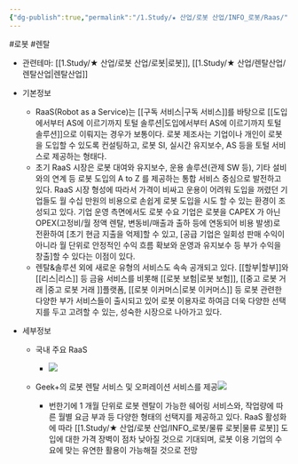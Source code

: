 ```yaml
---
{"dg-publish":true,"permalink":"/1.Study/★ 산업/로봇 산업/INFO_로봇/Raas/","created":"2024-11-20T21:02:28.012+09:00","updated":"2025-06-03T20:07:20.100+09:00"}
---
```


#로봇 #렌탈 

- 관련테마: [[1.Study/★ 산업/로봇 산업/로봇\|로봇]], [[1.Study/★ 산업/렌탈산업/렌탈산업\|렌탈산업]]


- 기본정보
	- RaaS(Robot as a Service)는 [[구독 서비스\|구독 서비스]]를 바탕으로 [[도입에서부터 AS에 이르기까지 토털 솔루션\|도입에서부터 AS에 이르기까지 토털 솔루션]]으로 이뤄지는 경우가 보통이다. 로봇 제조사는 기업이나 개인이 로봇을 도입할 수 있도록 컨설팅하고, 로봇 SI, 실시간 유지보수, AS 등을 토털 서비스로 제공하는 형태다.  
	- 초기 RaaS 시장은 로봇 대여와 유지보수, 운용 솔루션(관제 SW 등), 기타 설비와의 연계 등 로봇 도입의 A to Z 를 제공하는 통합 서비스 중심으로 발전하고 있다. RaaS 시장 형성에 따라서 가격이 비싸고 운용이 어려워 도입을 꺼렸던 기업들도 월 수십 만원의 비용으로 손쉽게 로봇 도입을 시도 할 수 있는 환경이 조성되고 있다. 기업 운영 측면에서도 로봇 수요 기업은 로봇을 CAPEX 가 아닌 OPEX(고정비/월 정액 렌탈, 변동비/매출과 출하 등에 연동되어 비용 발생)로 전환하여 [초기 현금 지출을 억제]할 수 있고, [공급 기업은 일회성 판매 수익이 아니라 월 단위로 안정적인 수익 흐름 확보와 운영과 유지보수 등 부가 수익을 창출]할 수 있다는 이점이 있다.
	- 렌탈&솔루션 외에 새로운 유형의 서비스도 속속 공개되고 있다. [[할부\|할부]]와 [[리스\|리스]] 등 금융 서비스를 비롯해 [[로봇 보험\|로봇 보험]], [[중고 로봇 거래 \|중고 로봇 거래 ]]플랫폼, [[로봇 이커머스\|로봇 이커머스]] 등 로봇 관련한 다양한 부가 서비스들이 출시되고 있어 로봇 이용자로 하여금 더욱 다양한 선택지를 두고 고려할 수 있는, 성숙한 시장으로 나아가고 있다.


- 세부정보
	- 국내 주요 RaaS
		- ![](https://i.imgur.com/8U66rUz.png)

	- Geek+의 로봇 렌탈 서비스 및 오퍼레이션 서비스를 제공![](https://i.imgur.com/2IXWm6p.png)
		- 번한기에 1 개월 단위로 로봇 렌탈이 가능한 쉐어링 서비스와, 작업량에 따른 월별 요금 부과 등 다양한 형태의 선택지를 제공하고 있다. RaaS 활성화에 따라 [[1.Study/★ 산업/로봇 산업/INFO_로봇/물류 로봇\|물류 로봇]] 도입에 대한 가격 장벽이 점차 낮아질 것으로 기대되며, 로봇 이용 기업의 수요에 맞는 유연한 활용이 가능해질 것으로 전망
